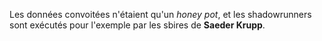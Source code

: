 Les données convoitées n'étaient qu'un *honey pot*, et les shadowrunners sont exécutés pour l'exemple par les sbires de **Saeder Krupp**.

